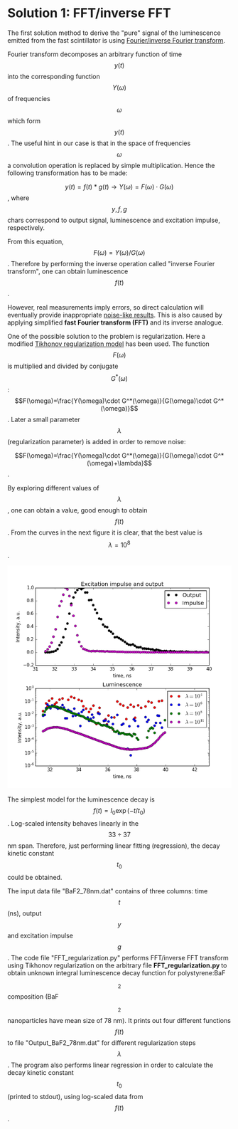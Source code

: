 # Solution 1: FFT/inverse FFT

The first solution method to derive the "pure" signal of the luminescence emitted from the fast scintillator is using [Fourier/inverse Fourier transform](https://en.wikipedia.org/wiki/Fourier_transform "Fourier transform").

Fourier transform decomposes an arbitrary function of time $$y(t)$$ into the corresponding function $$Y(\omega)$$ of frequencies $$\omega$$ which form $$y(t)$$. The useful hint in our case is that in the space of frequencies $$\omega$$ a convolution operation is replaced by simple multiplication. Hence the following transformation has to be made:

$$y(t)=f(t)*g(t) \rightarrow Y(\omega)=F(\omega)\cdot G(\omega)$$, where $$y,f,g$$ chars correspond to output signal, luminescence and excitation impulse, respectively.

From this equation, $$F(\omega)=Y(\omega)/G(\omega)$$. Therefore by performing the inverse operation called "inverse Fourier transform", one can obtain luminescence $$f(t)$$.

However, real measurements imply errors, so direct calculation will eventually provide inappropriate [noise-like results](https://github.com/rshopa/fast_scintillator_decay/blob/master/FFT%20method/FFT_no_regularization.png?raw=true "Figure 1"). This is also caused by applying simplified __fast Fourier transform (FFT)__ and its inverse analogue.

One of the possible solution to the problem is regularization. Here a modified [Tikhonov regularization model](http://www.ees.nmt.edu/outside/courses/GEOP505/Docs/deconv.pdf "Time Series/Data Processing and Analysis") has been used. The function $$F(\omega)$$ is multiplied and divided by conjugate $$G^*(\omega)$$: $$F(\omega)=\frac{Y(\omega)\cdot G^*(\omega)}{G(\omega)\cdot G^*(\omega)}$$. Later a small parameter $$\lambda$$ (regularization parameter) is added in order to remove noise:

$$F(\omega)=\frac{Y(\omega)\cdot G^*(\omega)}{G(\omega)\cdot G^*(\omega)+\lambda}$$.

By exploring different values of $$\lambda$$, one can obtain a value, good enough to obtain $$f(t)$$. From the curves in the next figure it is clear, that the best value is $$\lambda=10^8$$.

![figure 2](https://github.com/rshopa/fast_scintillator_decay/blob/master/FFT%20method/FFT_w_regularization.png?raw=true "Figure 2")

The simplest model for the luminescence decay is $$f(t)=I_0\exp(-t/t_0)$$. Log-scaled intensity behaves linearly in the $$33\div37$$ nm span. Therefore, just performing linear fitting (regression), the decay kinetic constant $$t_0$$ could be obtained.

The input data file "BaF2_78nm.dat" contains of three columns: time $$t$$ (ns), output $$y$$ and excitation impulse $$g$$. The code file "FFT_regularization.py" performs FFT/inverse FFT transform using Tikhonov regularization on the arbitrary file __FFT_regularization.py <file name>__ to obtain unknown integral luminescence decay function for polystyrene:BaF $$_2$$ composition (BaF $$_2$$ nanoparticles have mean size of 78 nm). It prints out four different functions $$f(t)$$ to file "Output_BaF2_78nm.dat" for different regularization steps $$\lambda$$. The program also performs linear regression in order to calculate the decay kinetic constant $$t_0$$ (printed to stdout), using log-scaled data from $$f(t)$$.